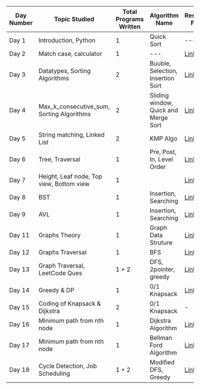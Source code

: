 | Day Number | Topic Studied          | Total Programs Written | Algorithm Name |   Resources Folder  |
|------------|------------------------|------------------------|----------------|---------------------|
| Day 1      | Introduction, Python   | 1                      | Quick Sort     | --- |
| Day 2      | Match case, calculator | 1                      | --- | [Link](./Day%202/)  |
| Day 3      | Datatypes, Sorting Algorithms | 2               | Buuble, Selection, Insertion Sort | [Link](./Day%203/) |
| Day 4      | Max_k_consecutive_sum, Sorting Algorithms | 2   | Sliding window, Quick and Merge Sort | [Link](./Day%204/) |
| Day 5      | String matching, Linked List | 2                | KMP Algo       | [Link](./Day%205/)  |
| Day 6      | Tree, Traversal | 1                    | Pre, Post, In, Level Order | [Link](./Day%206/) |
| Day 7      | Height, Leaf node, Top view, Bottom view | 1                    |  | [Link](./Day%207/) |
| Day 8      | BST | 1                    | Insertion, Searching | [Link](./Day%208/) |
| Day 9      | AVL | 1                    | Insertion, Searching | [Link](./Day%209/) |
| Day 11      | Graphs Theory | 1                    | Graph Data Struture | [Link](./Day%2011/) |
| Day 12      | Graphs Traversal | 1                    | BFS | [Link](./Day%2011/) |
| Day 13     | Graph Traversal, LeetCode Ques   | 1 + 2                       | DFS, 2pointer, greedy     | [Link](./Day%2011/) |
| Day 14     | Greedy & DP  | 1                       | 0/1 Knapsack     | [Link](./Day%2014/) |
| Day 15     | Coding of Knapsack & Dijkstra  | 2                       | 0/1 Knapsack     | - |
| Day 16     | Minimum path from nth node  | 1                       | Dijkstra Algorithm     | [Link](./Day%2015/) |
| Day 17     | Minimum path from nth node  | 1                       | Bellman Ford Algorithm     | [Link](./Day%2017/) |
| Day 18     | Cycle Detection, Job Scheduling  | 1 + 2                       | Modified DFS, Greedy     | [Link](./Day%2018/) |
